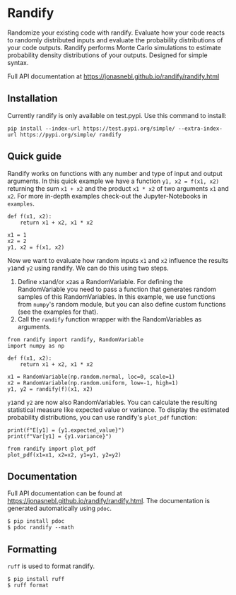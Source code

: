 # Randify

Randomize your existing code with randify.
Evaluate how your code reacts to randomly distributed inputs and evaluate the probability distributions of your code outputs.
Randify performs Monte Carlo simulations to estimate probability density distributions of your outputs. Designed for simple syntax.

Full API documentation at https://jonasnebl.github.io/randify/randify.html

## Installation
Currently randify is only available on test.pypi. Use this command to install:
```
pip install --index-url https://test.pypi.org/simple/ --extra-index-url https://pypi.org/simple/ randify
```

## Quick guide

Randify works on functions with any number and type of input and output arguments.
In this quick example we have a function `y1, x2 = f(x1, x2)` returning the sum `x1 + x2` and the product `x1 * x2` of two arguments `x1` and `x2`. For more in-depth examples check-out the Jupyter-Notebooks in `examples`.
```
def f(x1, x2):
    return x1 + x2, x1 * x2

x1 = 1
x2 = 2
y1, x2 = f(x1, x2)
```
Now we want to evaluate how random inputs `x1` and `x2` influence the results `y1`and `y2` using randify. We can do this using two steps.
1. Define `x1`and/or `x2`as a RandomVariable. For defining the RandomVariable you need to pass a function that generates random samples of this RandomVariables.
In this example, we use functions from `numpy`'s random module, but you can also define custom functions (see the examples for that).
2. Call the `randify` function wrapper with the RandomVariables as arguments.
```
from randify import randify, RandomVariable
import numpy as np

def f(x1, x2):
    return x1 + x2, x1 * x2

x1 = RandomVariable(np.random.normal, loc=0, scale=1)
x2 = RandomVariable(np.random.uniform, low=-1, high=1)
y1, y2 = randify(f)(x1, x2)
```
`y1`and `y2` are now also RandomVariables. You can calculate the resulting statistical measure like expected value or variance. To display the estimated probability distributions, you can use randify's `plot_pdf` function:
```
print(f"E[y1] = {y1.expected_value}")
print(f"Var[y1] = {y1.variance}")

from randify import plot_pdf
plot_pdf(x1=x1, x2=x2, y1=y1, y2=y2)
```

## Documentation

Full API documentation can be found at https://jonasnebl.github.io/randify/randify.html. The documentation is generated automatically using `pdoc`.
```
$ pip install pdoc
$ pdoc randify --math
```

## Formatting 
`ruff` is used to format randify. 
```
$ pip install ruff
$ ruff format
```
